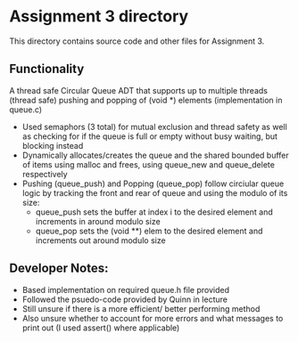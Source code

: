 # Assignment 3 directory

This directory contains source code and other files for Assignment 3.

## Functionality
A thread safe Circular Queue ADT that supports up to multiple threads (thread safe) pushing and popping of (void *) elements (implementation in queue.c)
- Used semaphors (3 total) for mutual exclusion and thread safety as well as checking for if the queue is full or empty without busy waiting, but blocking instead
- Dynamically allocates/creates the queue and the shared bounded buffer of items using malloc and frees, using queue_new and queue_delete respectively
- Pushing (queue_push) and Popping (queue_pop) follow circiular queue logic by tracking the front and rear of queue and using the modulo of its size:
    - queue_push sets the buffer at index i to the desired element and increments in around modulo size
    - queue_pop sets the (void **) elem to the desired element and increments out around modulo size

## Developer Notes:
- Based implementation on required queue.h file provided
- Followed the psuedo-code provided by Quinn in lecture
- Still unsure if there is a more efficient/ better performing method
- Also unsure whether to account for more errors and what messages to print out (I used assert() where applicable)
